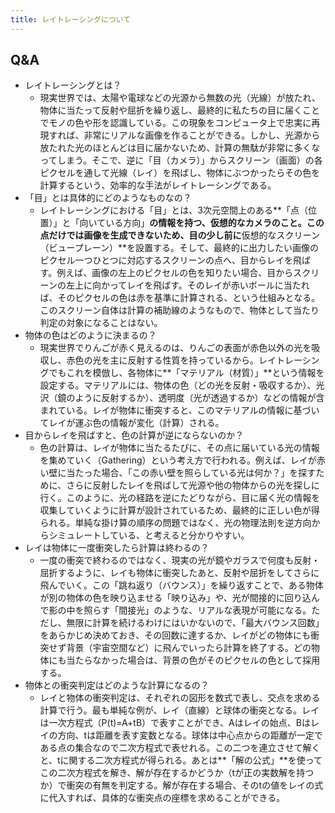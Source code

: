 ```yaml
---
title: レイトレーシングについて
---
```


## Q&A
- レイトレーシングとは？
  - 現実世界では、太陽や電球などの光源から無数の光（光線）が放たれ、物体に当たって反射や屈折を繰り返し、最終的に私たちの目に届くことでモノの色や形を認識している。この現象をコンピュータ上で忠実に再現すれば、非常にリアルな画像を作ることができる。しかし、光源から放たれた光のほとんどは目に届かないため、計算の無駄が非常に多くなってしまう。そこで、逆に「目（カメラ）」からスクリーン（画面）の各ピクセルを通して光線（レイ）を飛ばし、物体にぶつかったらその色を計算するという、効率的な手法がレイトレーシングである。
- 「目」とは具体的にどのようなものなの？
  - レイトレーシングにおける「目」とは、3次元空間上のある**「点（位置）」と「向いている方向」**の情報を持つ、仮想的なカメラのこと。この点だけでは画像を生成できないため、目の少し前に**仮想的なスクリーン（ビュープレーン）**を設置する。そして、最終的に出力したい画像のピクセル一つひとつに対応するスクリーンの点へ、目からレイを飛ばす。例えば、画像の左上のピクセルの色を知りたい場合、目からスクリーンの左上に向かってレイを飛ばす。そのレイが赤いボールに当たれば、そのピクセルの色は赤を基準に計算される、という仕組みとなる。このスクリーン自体は計算の補助線のようなもので、物体として当たり判定の対象になることはない。
- 物体の色はどのように決まるの？
  - 現実世界でりんごが赤く見えるのは、りんごの表面が赤色以外の光を吸収し、赤色の光を主に反射する性質を持っているから。レイトレーシングでもこれを模倣し、各物体に**「マテリアル（材質）」**という情報を設定する。マテリアルには、物体の色（どの光を反射・吸収するか）、光沢（鏡のように反射するか）、透明度（光が透過するか）などの情報が含まれている。レイが物体に衝突すると、このマテリアルの情報に基づいてレイが運ぶ色の情報が変化（計算）される。
- 目からレイを飛ばすと、色の計算が逆にならないのか？
  - 色の計算は、レイが物体に当たるたびに、その点に届いている光の情報を集めていく（Gathering）という考え方で行われる。例えば、レイが赤い壁に当たった場合、「この赤い壁を照らしている光は何か？」を探すために、さらに反射したレイを飛ばして光源や他の物体からの光を探しに行く。このように、光の経路を逆にたどりながら、目に届く光の情報を収集していくように計算が設計されているため、最終的に正しい色が得られる。単純な掛け算の順序の問題ではなく、光の物理法則を逆方向からシミュレートしている、と考えると分かりやすい。
- レイは物体に一度衝突したら計算は終わるの？
  - 一度の衝突で終わるのではなく、現実の光が鏡やガラスで何度も反射・屈折するように、レイも物体に衝突したあと、反射や屈折をしてさらに飛んでいく。この「跳ね返り（バウンス）」を繰り返すことで、ある物体が別の物体の色を映り込ませる「映り込み」や、光が間接的に回り込んで影の中を照らす「間接光」のような、リアルな表現が可能になる。ただし、無限に計算を続けるわけにはいかないので、「最大バウンス回数」をあらかじめ決めておき、その回数に達するか、レイがどの物体にも衝突せず背景（宇宙空間など）に飛んでいったら計算を終了する。どの物体にも当たらなかった場合は、背景の色がそのピクセルの色として採用する。
- 物体との衝突判定はどのような計算になるの？
  - レイと物体の衝突判定は、それぞれの図形を数式で表し、交点を求める計算で行う。最も単純な例が、レイ（直線）と球体の衝突となる。レイは一次方程式（P(t)=A+tB）で表すことができ、Aはレイの始点、Bはレイの方向、tは距離を表す変数となる。球体は中心点からの距離が一定である点の集合なので二次方程式で表せれる。この二つを連立させて解くと、tに関する二次方程式が得られる。あとは**「解の公式」**を使ってこの二次方程式を解き、解が存在するかどうか（tが正の実数解を持つか）で衝突の有無を判定する。解が存在する場合、そのtの値をレイの式に代入すれば、具体的な衝突点の座標を求めることができる。
